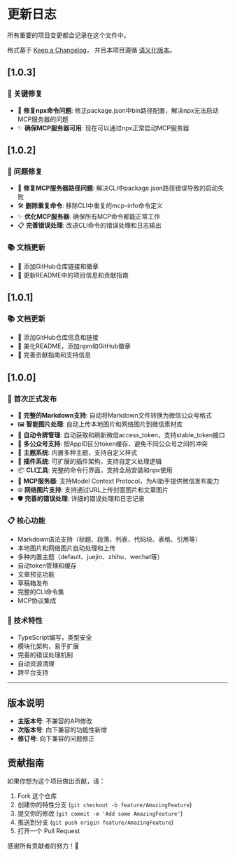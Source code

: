 # 更新日志

所有重要的项目变更都会记录在这个文件中。

格式基于 [Keep a Changelog](https://keepachangelog.com/zh-CN/1.0.0/)，
并且本项目遵循 [语义化版本](https://semver.org/lang/zh-CN/)。

## [1.0.3]

### 🐛 关键修复
- 🔧 **修复npx命令问题**: 修正package.json中bin路径配置，解决npx无法启动MCP服务器的问题
- ✨ **确保MCP服务器可用**: 现在可以通过npx正常启动MCP服务器

## [1.0.2]

### 🐛 问题修复
- 🔧 **修复MCP服务器路径问题**: 解决CLI中package.json路径错误导致的启动失败
- 🛠️ **删除重复命令**: 移除CLI中重复的mcp-info命令定义
- ✨ **优化MCP服务器**: 确保所有MCP命令都能正常工作
- 📋 **完善错误处理**: 改进CLI命令的错误处理和日志输出

### 📚 文档更新
- 📖 添加GitHub仓库链接和徽章
- 🔧 更新README中的项目信息和贡献指南

## [1.0.1]

### 📚 文档更新
- 📖 添加GitHub仓库信息和链接
- 🎨 美化README，添加npm和GitHub徽章
- 🤝 完善贡献指南和支持信息

## [1.0.0]

### 🎉 首次正式发布
- 📝 **完整的Markdown支持**: 自动将Markdown文件转换为微信公众号格式
- 🖼️ **智能图片处理**: 自动上传本地图片和网络图片到微信素材库
- 🔄 **自动令牌管理**: 自动获取和刷新微信access_token，支持stable_token接口
- 👥 **多公众号支持**: 按AppID区分token缓存，避免不同公众号之间的冲突
- 🎨 **主题系统**: 内置多种主题，支持自定义样式
- 🔌 **插件系统**: 可扩展的插件架构，支持自定义处理逻辑
- 📦 **CLI工具**: 完整的命令行界面，支持全局安装和npx使用
- 🤖 **MCP服务器**: 支持Model Context Protocol，为AI助手提供微信发布能力
- 🌐 **网络图片支持**: 支持通过URL上传封面图片和文章图片
- 🛡️ **完善的错误处理**: 详细的错误处理和日志记录

### 📋 核心功能
- Markdown语法支持（标题、段落、列表、代码块、表格、引用等）
- 本地图片和网络图片自动处理和上传
- 多种内置主题（default、juejin、zhihu、wechat等）
- 自动token管理和缓存
- 文章预览功能
- 草稿箱发布
- 完整的CLI命令集
- MCP协议集成

### 🔧 技术特性
- TypeScript编写，类型安全
- 模块化架构，易于扩展
- 完善的错误处理机制
- 自动资源清理
- 跨平台支持

---

## 版本说明

- **主版本号**: 不兼容的API修改
- **次版本号**: 向下兼容的功能性新增
- **修订号**: 向下兼容的问题修正

## 贡献指南

如果你想为这个项目做出贡献，请：

1. Fork 这个仓库
2. 创建你的特性分支 (`git checkout -b feature/AmazingFeature`)
3. 提交你的修改 (`git commit -m 'Add some AmazingFeature'`)
4. 推送到分支 (`git push origin feature/AmazingFeature`)
5. 打开一个 Pull Request

感谢所有贡献者的努力！🙏